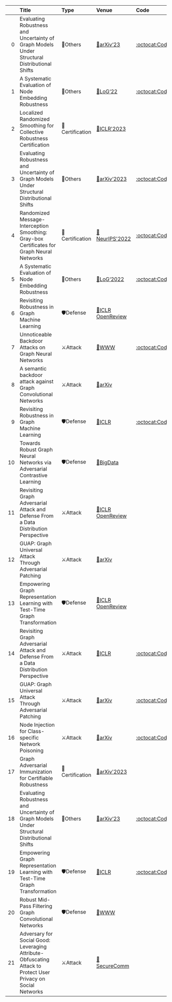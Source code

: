 |    | Title                                                                                                         | Type            | Venue                                                                          | Code                                                                                     |   Year | State   | Date       |
|---:|:--------------------------------------------------------------------------------------------------------------|:----------------|:-------------------------------------------------------------------------------|:-----------------------------------------------------------------------------------------|-------:|:--------|:-----------|
|  0 | Evaluating Robustness and Uncertainty of Graph Models Under Structural Distributional Shifts                  | 🚀Others        | [📝arXiv‘23](https://arxiv.org/abs/2302.13875)                                 | [:octocat:Code](https://github.com/yandex-research/structural-graph-shifts)              |   2023 | Removed | 2023-03-07 |
|  1 | A Systematic Evaluation of Node Embedding Robustness                                                          | 🚀Others        | [📝LoG‘22](https://openreview.net/forum?id=oxjVVBNrG-)                         | [:octocat:Code](https://github.com/aida-ugent/EvalNE-robustness)                         |   2022 | Removed | 2023-03-07 |
|  2 | Localized Randomized Smoothing for Collective Robustness Certification                                        | 🔐Certification | [📝ICLR'2023](https://openreview.net/forum?id=-k7Lvk0GpBl)                     |                                                                                          |   2023 | Added   | 2023-03-07 |
|  3 | Evaluating Robustness and Uncertainty of Graph Models Under Structural Distributional Shifts                  | 🚀Others        | [📝arXiv‘2023](https://arxiv.org/abs/2302.13875)                               | [:octocat:Code](https://github.com/yandex-research/structural-graph-shifts)              |   2023 | Added   | 2023-03-07 |
|  4 | Randomized Message-Interception Smoothing: Gray-box Certificates for Graph Neural Networks                    | 🔐Certification | [📝NeurIPS'2022](https://openreview.net/forum?id=t0VbBTw-o8)                   | [:octocat:Code](https://www.cs.cit.tum.de/daml/interception-smoothing)                   |   2022 | Added   | 2023-03-07 |
|  5 | A Systematic Evaluation of Node Embedding Robustness                                                          | 🚀Others        | [📝LoG‘2022](https://openreview.net/forum?id=oxjVVBNrG-)                       | [:octocat:Code](https://github.com/aida-ugent/EvalNE-robustness)                         |   2022 | Added   | 2023-03-07 |
|  6 | Revisiting Robustness in Graph Machine Learning                                                               | 🛡Defense        | [📝ICLR OpenReview](https://openreview.net/forum?id=h1o7Ry9Zctm)               |                                                                                          |   2023 | Removed | 2023-03-04 |
|  7 | Unnoticeable Backdoor Attacks on Graph Neural Networks                                                        | ⚔Attack         | [📝WWW](https://arxiv.org/abs/2303.01263)                                      | [:octocat:Code](https://github.com/ventr1c/UGBA)                                         |   2023 | Added   | 2023-03-04 |
|  8 | A semantic backdoor attack against Graph Convolutional Networks                                               | ⚔Attack         | [📝arXiv](https://arxiv.org/abs/2302.14353)                                    |                                                                                          |   2023 | Added   | 2023-03-04 |
|  9 | Revisiting Robustness in Graph Machine Learning                                                               | 🛡Defense        | [📝ICLR](https://openreview.net/forum?id=h1o7Ry9Zctm)                          | [:octocat:Code](https://www.cs.cit.tum.de/daml/revisiting-robustness/)                   |   2023 | Added   | 2023-03-04 |
| 10 | Towards Robust Graph Neural Networks via Adversarial Contrastive Learning                                     | 🛡Defense        | [📝BigData](https://ieeexplore.ieee.org/abstract/document/10021051)            |                                                                                          |   2023 | Added   | 2023-03-04 |
| 11 | Revisiting Graph Adversarial Attack and Defense From a Data Distribution Perspective                          | ⚔Attack         | [📝ICLR OpenReview](https://openreview.net/forum?id=dSYoPjM5J_W)               |                                                                                          |   2023 | Removed | 2023-03-03 |
| 12 | GUAP: Graph Universal Attack Through Adversarial Patching                                                     | ⚔Attack         | [📝arXiv](https://arxiv.org/abs/2301.01731)                                    |                                                                                          |   2023 | Removed | 2023-03-03 |
| 13 | Empowering Graph Representation Learning with Test-Time Graph Transformation                                  | 🛡Defense        | [📝ICLR OpenReview](https://arxiv.org/abs/2210.03561)                          |                                                                                          |   2023 | Removed | 2023-03-03 |
| 14 | Revisiting Graph Adversarial Attack and Defense From a Data Distribution Perspective                          | ⚔Attack         | [📝ICLR](https://openreview.net/forum?id=dSYoPjM5J_W)                          | [:octocat:Code](https://github.com/likuanppd/STRG)                                       |   2023 | Added   | 2023-03-03 |
| 15 | GUAP: Graph Universal Attack Through Adversarial Patching                                                     | ⚔Attack         | [📝arXiv](https://arxiv.org/abs/2301.01731)                                    | [:octocat:Code](https://anonymous.4open.science/r/ffd4fad9-367f-4a2a-bc65-1a7fe23d9d7f/) |   2023 | Added   | 2023-03-03 |
| 16 | Node Injection for Class-specific Network Poisoning                                                           | ⚔Attack         | [📝arXiv](https://arxiv.org/abs/2301.12277)                                    | [:octocat:Code](https://github.com/rahulk207/nicki)                                      |   2023 | Added   | 2023-03-03 |
| 17 | Graph Adversarial Immunization for Certifiable Robustness                                                     | 🔐Certification | [📝arXiv'2023](https://arxiv.org/abs/2302.08051)                               |                                                                                          |   2023 | Added   | 2023-03-03 |
| 18 | Evaluating Robustness and Uncertainty of Graph Models Under Structural Distributional Shifts                  | 🚀Others        | [📝arXiv‘23](https://arxiv.org/abs/2302.13875)                                 | [:octocat:Code](https://github.com/yandex-research/structural-graph-shifts)              |   2023 | Added   | 2023-03-03 |
| 19 | Empowering Graph Representation Learning with Test-Time Graph Transformation                                  | 🛡Defense        | [📝ICLR](https://arxiv.org/abs/2210.03561)                                     | [:octocat:Code](https://github.com/ChandlerBang/GTrans)                                  |   2023 | Added   | 2023-03-03 |
| 20 | Robust Mid-Pass Filtering Graph Convolutional Networks                                                        | 🛡Defense        | [📝WWW](https://arxiv.org/abs/2302.08048)                                      |                                                                                          |   2023 | Added   | 2023-03-03 |
| 21 | Adversary for Social Good: Leveraging Attribute-Obfuscating Attack to Protect User Privacy on Social Networks | ⚔Attack         | [📝SecureComm](https://link.springer.com/chapter/10.1007/978-3-031-25538-0_37) |                                                                                          |   2022 | Added   | 2023-03-03 |
